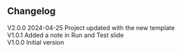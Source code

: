 ## Changelog  
V2.0.0 2024-04-25 Project updated with the new template  
V1.0.1 Added a note in Run and Test slide  
V1.0.0 Initial version  
